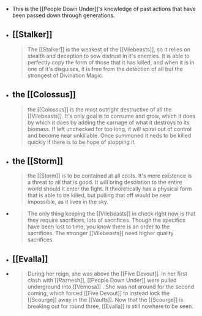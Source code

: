 - This is the [[People Down Under]]'s knowledge of past actions that have been passed down through generations.
- ## [[Stalker]]
  > The [[Stalker]] is the weakest of the [[Vilebeasts]], so it relies on stealth and deception to sew distrust in it's enemies. It is able to perfectly copy the form of those that it has killed, and when it is in one of it's disguises, it is free from the detection of all but the strongest of Divination Magic.
- ## the [[Colossus]]
  > the [[Colossus]] is the most outright destructive of all the [[Vilebeasts]]. It's only goal is to consume and grow, which it does by which it does by adding the carnage of what it destroys to its biomass. If left unchecked for too long, it will spiral out of control and become near unkillable. Once summoned it neds to be killed quickly if there is to be hope of stopping it.
- ## the [[Storm]]
  > the [[Storm]] is to be contained at all costs. It's mere existence is a threat to all that is good. It will bring desolation to the entire world should it enter the fight. It theoretically has a physical form that is able to be killed, but pulling that off would be near impossible, as it lives in the sky.
- > The only thing keeping the [[Vilebeasts]] in check right now is that they require sacrifices, lots of sacrifices. Though the specifics have been lost to time, you know there is an order to the sacrifices. The stronger [[Vilebeasts]] need higher quality sacrifices.
- ## [[Evalla]]
- > During her reign, she was above the [[Five Devout]]. In her first clash with [[Raznesh]], [[People Down Under]] were pulled underground into [[Vemosa]] . She was not around for the second coming, which forced [[Five Devout]] to instead lock the [[Scourge]] away in the [[Vaults]]. Now that the [[Scourge]] is breaking out for round three, [[Evalla]] is still nowhere to be seen.